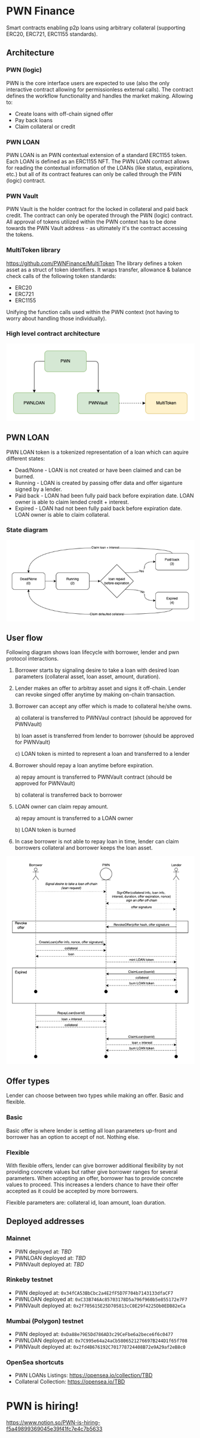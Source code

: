 # PWN Finance
Smart contracts enabling p2p loans using arbitrary collateral (supporting ERC20, ERC721, ERC1155 standards).

## Architecture
### PWN (logic)
PWN is the core interface users are expected to use (also the only interactive contract allowing for permissionless external calls).
The contract defines the workflow functionality and handles the market making. Allowing to:
- Create loans with off-chain signed offer
- Pay back loans
- Claim collateral or credit

### PWN LOAN
PWN LOAN is an PWN contextual extension of a standard ERC1155 token. Each LOAN is defined as an ERC1155 NFT.
The PWN LOAN contract allows for reading the contextual information of the LOANs (like status, expirations, etc.)
but all of its contract features can only be called through the PWN (logic) contract. 

### PWN Vault
PWN Vault is the holder contract for the locked in collateral and paid back credit.
The contract can only be operated through the PWN (logic) contract. 
All approval of tokens utilized within the PWN context has to be done towards the PWN Vault address - 
as ultimately it's the contract accessing the tokens. 

### MultiToken library
https://github.com/PWNFinance/MultiToken
The library defines a token asset as a struct of token identifiers. 
It wraps transfer, allowance & balance check calls of the following token standards:
- ERC20
- ERC721 
- ERC1155

Unifying the function calls used within the PWN context (not having to worry about handling those individually).

### High level contract architecture
![PWN contracts interaction](.github/img/pwn-hf.png "PWN contracts interaction")

## PWN LOAN
PWN LOAN token is a tokenized representation of a loan which can aquire different states:
- Dead/None - LOAN is not created or have been claimed and can be burned.
- Running - LOAN is created by passing offer data and offer siganture signed by a lender.
- Paid back - LOAN had been fully paid back before expiration date. LOAN owner is able to claim lended credit + interest.
- Expired - LOAN had not been fully paid back before expiration date. LOAN owner is able to claim collateral.

### State diagram
![LOAN state diagram](.github/img/loan-state.png "LOAN state diagram")

## User flow
Following diagram shows loan lifecycle with borrower, lender and pwn protocol interactions.

1. Borrower starts by signaling desire to take a loan with desired loan parameters (collateral asset, loan asset, amount, duration).
2. Lender makes an offer to arbitray asset and signs it off-chain. Lender can revoke singed offer anytime by making on-chain transaction.
3. Borrower can accept any offer which is made to collateral he/she owns.

    a) collateral is transferred to PWNVaul contract (should be approved for PWNVault)

    b) loan asset is transferred from lender to borrower (should be approved for PWNVault)

    c) LOAN token is minted to represent a loan and transferred to a lender

4. Borrower should repay a loan anytime before expiration.

    a) repay amount is transferred to PWNVault contract (should be approved for PWNVault)

    b) collateral is transferred back to borrower

5. LOAN owner can claim repay amount.

    a) repay amount is transferred to a LOAN owner

    b) LOAN token is burned

6. In case borrower is not able to repay loan in time, lender can claim borrowers collateral and borrower keeps the loan asset.

![Basic flow](.github/img/pwn-flow.png "Basic flow")

## Offer types
Lender can choose between two types while making an offer. Basic and flexible.

### Basic
Basic offer is where lender is setting all loan parameters up-front and borrower has an option to accept of not. Nothing else.

### Flexible
With flexible offers, lender can give borrower additional flexibility by not providing concrete values but rather give borrower ranges for several parameters. When accepting an offer, borrower has to provide concrete values to proceed. This increases a lenders chance to have their offer accepted as it could be accepted by more borrowers.

Flexible parameters are: collateral id, loan amount, loan duration.

## Deployed addresses
### Mainnet
- PWN deployed at: _TBD_
- PWNLOAN deployed at: _TBD_
- PWNVault deployed at: _TBD_

### Rinkeby testnet
- PWN deployed at: `0x34fCA53BbCbc2a4E2fF5D7F704b7143133dfaCF7`
- PWNLOAN deployed at: `0xC33B746Ac85703178D5a796f960b5e855172e7F7`
- PWNVault deployed at: `0x2f705615E25D705813cC0E29f4225Db0EDB82eCa`

### Mumbai (Polygon) testnet
- PWN deployed at: `0xDa88e79E5Dd786AD3c29CeFbe6a2bece6f6c0477`
- PWNLOAN deployed at: `0x7C995e64a24aCb5806521276697B244D1f65f708`
- PWNVault deployed at: `0x2fd4B676192C701778724408B72e9A29af2eB8c0`


### OpenSea shortcuts
- PWN LOANs Listings: https://opensea.io/collection/TBD
- Collateral Collection: https://opensea.io/TBD

# PWN is hiring!
https://www.notion.so/PWN-is-hiring-f5a49899369045e39f41fc7e4c7b5633
